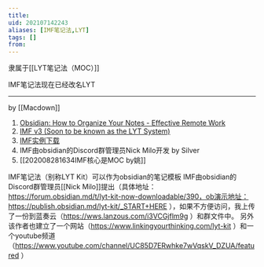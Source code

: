 ```yaml
---
title: 
uid: 202107142243
aliases: [IMF笔记法,LYT]
tags: []
from: 
---
```

隶属于[[LYT笔记法（MOC）]]

IMF笔记法现在已经改名LYT



---

by [[Macdown]]
1. [Obsidian: How to Organize Your Notes - Effective Remote Work](https://www.youtube.com/watch?v=oE8HyLuHjsQ&feature=emb_title&tdsourcetag=s_pctim_aiomsg)
2. [IMF v3 (Soon to be known as the LYT System)](https://forum.obsidian.md/t/imf-v3-soon-to-be-known-as-the-lyt-system/390?tdsourcetag=s_pctim_aiomsg)
3. [IMF实例下载](https://github.com/nickmilo/IMF-v3)
4. IMF由obsidian的Discord群管理员Nick Milo开发 by Silver
5. [[202008281634IMF核心是MOC by姚]]

IMF笔记法（别称LYT Kit）可以作为obsidian的笔记模板
IMF由obsidian的Discord群管理员[[Nick Milo]]提出（具体地址：https://forum.obsidian.md/t/lyt-kit-now-downloadable/390，ob演示地址：https://publish.obsidian.md/lyt-kit/_START+HERE ），如果不方便访问，我上传了一份到蓝奏云（https://wws.lanzous.com/i3VCGjflm9g ）和群文件中。
另外该作者也建立了一个网站（https://www.linkingyourthinking.com/lyt-kit ）和一个youtube频道（https://www.youtube.com/channel/UC85D7ERwhke7wVqskV_DZUA/featured ）